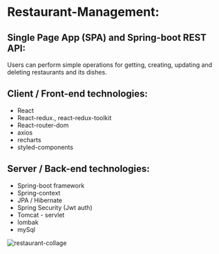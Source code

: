 ﻿# Restaurant-Management:
 
 ## Single Page App (SPA) and Spring-boot REST API: 
Users can perform simple operations for getting, creating, updating and deleting restaurants and its dishes.
 
 ## Client / Front-end technologies:
 - React
 - React-redux., react-redux-toolkit
 - React-router-dom
 - axios
 - recharts
 - styled-components
 
 ## Server / Back-end technologies:
 - Spring-boot framework
  - Spring-context
  - JPA / Hibernate
  - Spring Security (Jwt auth)
  - Tomcat - servlet
  - lombak
  - mySql
 
 
![restaurant-collage](https://user-images.githubusercontent.com/6646024/199547988-2624af29-c259-4fa1-b23b-957e4d21345d.png)
